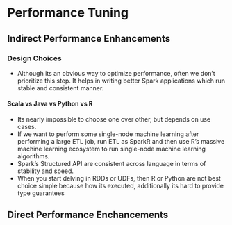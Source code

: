 # Performance Tuning

## Indirect Performance Enhancements

### Design Choices

- Although its an obvious way to optimize performance, often we don’t prioritize this step. It helps in writing better Spark applications which run stable and consistent manner.

#### Scala vs Java vs Python vs R

- Its nearly impossible to choose one over other, but depends on use cases.
- If we want to perform some single-node machine learning after performing a large ETL job, run ETL as SparkR and then use R’s massive machine learning ecosystem to run single-node machine learning algorithms.
- Spark’s Structured API are consistent across language in terms of stability and speed.
- When you start delving in RDDs or UDFs, then R or Python are not best choice simple because how its executed, additionally its hard to provide type guarantees

## Direct Performance Enchancements